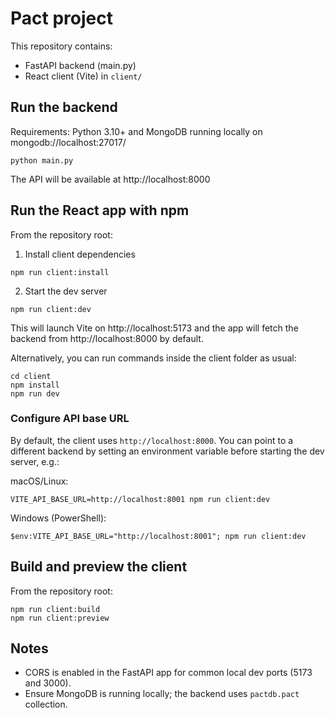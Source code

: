 # Pact project

This repository contains:
- FastAPI backend (main.py)
- React client (Vite) in `client/`

## Run the backend

Requirements: Python 3.10+ and MongoDB running locally on mongodb://localhost:27017/

```
python main.py
```
The API will be available at http://localhost:8000

## Run the React app with npm

From the repository root:

1) Install client dependencies
```
npm run client:install
```

2) Start the dev server
```
npm run client:dev
```
This will launch Vite on http://localhost:5173 and the app will fetch the backend from http://localhost:8000 by default.

Alternatively, you can run commands inside the client folder as usual:
```
cd client
npm install
npm run dev
```

### Configure API base URL
By default, the client uses `http://localhost:8000`.
You can point to a different backend by setting an environment variable before starting the dev server, e.g.:

macOS/Linux:
```
VITE_API_BASE_URL=http://localhost:8001 npm run client:dev
```

Windows (PowerShell):
```
$env:VITE_API_BASE_URL="http://localhost:8001"; npm run client:dev
```

## Build and preview the client

From the repository root:
```
npm run client:build
npm run client:preview
```

## Notes
- CORS is enabled in the FastAPI app for common local dev ports (5173 and 3000).
- Ensure MongoDB is running locally; the backend uses `pactdb.pact` collection.
